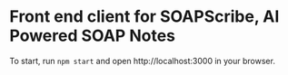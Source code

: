 # Front end client for SOAPScribe, AI Powered SOAP Notes

To start, run `npm start` and open http://localhost:3000 in your browser.
